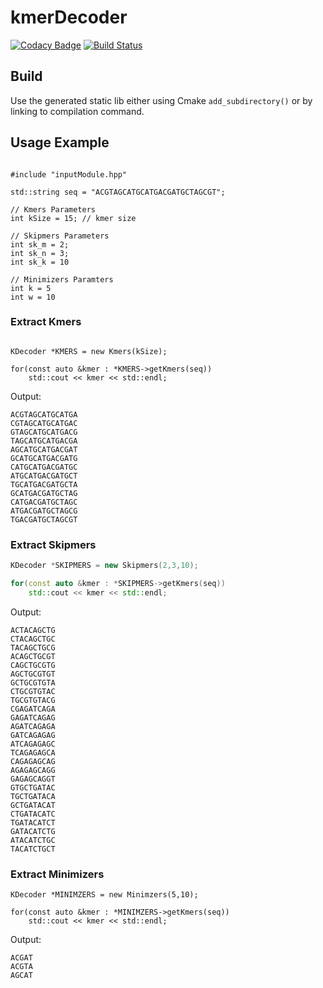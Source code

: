 # kmerDecoder

[![Codacy Badge](https://api.codacy.com/project/badge/Grade/b77991fd08eb4a98a05ac9ea0b812753)](https://app.codacy.com/app/mr-eyes/kmerDecoder?utm_source=github.com&utm_medium=referral&utm_content=mr-eyes/kmerDecoder&utm_campaign=Badge_Grade_Settings)
[![Build Status](https://travis-ci.org/mr-eyes/kmerDecoder.svg?branch=master)](https://travis-ci.org/mr-eyes/kmerDecoder)


## Build

Use the generated static lib either using Cmake `add_subdirectory()` or by linking to compilation command.




## Usage Example

```cpp=

#include "inputModule.hpp"

std::string seq = "ACGTAGCATGCATGACGATGCTAGCGT";

// Kmers Parameters
int kSize = 15; // kmer size

// Skipmers Parameters
int sk_m = 2;
int sk_n = 3;
int sk_k = 10

// Minimizers Paramters
int k = 5
int w = 10

```

### Extract Kmers

```cpp=

KDecoder *KMERS = new Kmers(kSize);

for(const auto &kmer : *KMERS->getKmers(seq))
    std::cout << kmer << std::endl;
```
Output:
```shell=
ACGTAGCATGCATGA
CGTAGCATGCATGAC
GTAGCATGCATGACG
TAGCATGCATGACGA
AGCATGCATGACGAT
GCATGCATGACGATG
CATGCATGACGATGC
ATGCATGACGATGCT
TGCATGACGATGCTA
GCATGACGATGCTAG
CATGACGATGCTAGC
ATGACGATGCTAGCG
TGACGATGCTAGCGT
```

### Extract Skipmers

```cpp
KDecoder *SKIPMERS = new Skipmers(2,3,10);

for(const auto &kmer : *SKIPMERS->getKmers(seq))
    std::cout << kmer << std::endl;
```
Output:
```shell=
ACTACAGCTG
CTACAGCTGC
TACAGCTGCG
ACAGCTGCGT
CAGCTGCGTG
AGCTGCGTGT
GCTGCGTGTA
CTGCGTGTAC
TGCGTGTACG
CGAGATCAGA
GAGATCAGAG
AGATCAGAGA
GATCAGAGAG
ATCAGAGAGC
TCAGAGAGCA
CAGAGAGCAG
AGAGAGCAGG
GAGAGCAGGT
GTGCTGATAC
TGCTGATACA
GCTGATACAT
CTGATACATC
TGATACATCT
GATACATCTG
ATACATCTGC
TACATCTGCT
```

### Extract Minimizers

```cpp=
KDecoder *MINIMZERS = new Minimzers(5,10);

for(const auto &kmer : *MINIMZERS->getKmers(seq))
    std::cout << kmer << std::endl;
```
Output:
```
ACGAT
ACGTA
AGCAT
```